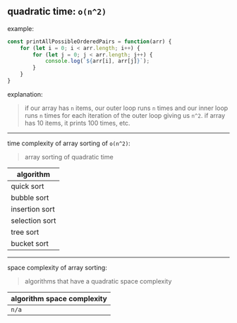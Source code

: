 quadratic time: `o(n^2)`
---

example:

```javascript
const printAllPossibleOrderedPairs = function(arr) {
    for (let i = 0; i < arr.length; i++) {
        for (let j = 0; j < arr.length; j++) {
            console.log(`${arr[i], arr[j]}`);
        }
    }
}
```

explanation:
> if our array has `n` items, our outer loop runs `n` times and our inner loop runs `n` times for each iteration of the outer loop giving us `n^2`. if array has 10 items, it prints 100 times, etc.

---
time complexity of array sorting of `o(n^2)`:
> array sorting of quadratic time

| algorithm |
|---|
| quick sort |
| bubble sort |
| insertion sort |
| selection sort |
| tree sort |
| bucket sort |

---
space complexity of array sorting:
> algorithms that have a quadratic space complexity

| algorithm space complexity |
|---|
| `n/a` |